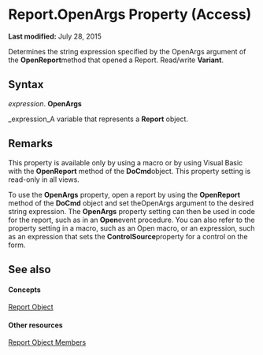 
# Report.OpenArgs Property (Access)

 **Last modified:** July 28, 2015

Determines the string expression specified by the OpenArgs argument of the **OpenReport**method that opened a Report. Read/write  **Variant**.

## Syntax

 _expression_. **OpenArgs**

 _expression_A variable that represents a  **Report** object.


## Remarks

This property is available only by using a macro or by using Visual Basic with the  **OpenReport** method of the **DoCmd**object. This property setting is read-only in all views.

To use the  **OpenArgs** property, open a report by using the **OpenReport** method of the **DoCmd** object and set theOpenArgs argument to the desired string expression. The **OpenArgs** property setting can then be used in code for the report, such as in an **Open**event procedure. You can also refer to the property setting in a macro, such as an Open macro, or an expression, such as an expression that sets the  **ControlSource**property for a control on the form.


## See also


#### Concepts


 [Report Object](6f77c1b4-a9ce-7caa-204c-fe0755c6f9df.md)
#### Other resources


 [Report Object Members](73370a33-1ca0-da4d-9e36-88011bc2b93e.md)
